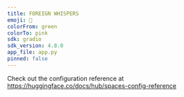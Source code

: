 ```yaml
---
title: FOREIGN WHISPERS
emoji: 🚀
colorFrom: green
colorTo: pink
sdk: gradio
sdk_version: 4.8.0
app_file: app.py
pinned: false
---
```


Check out the configuration reference at https://huggingface.co/docs/hub/spaces-config-reference
